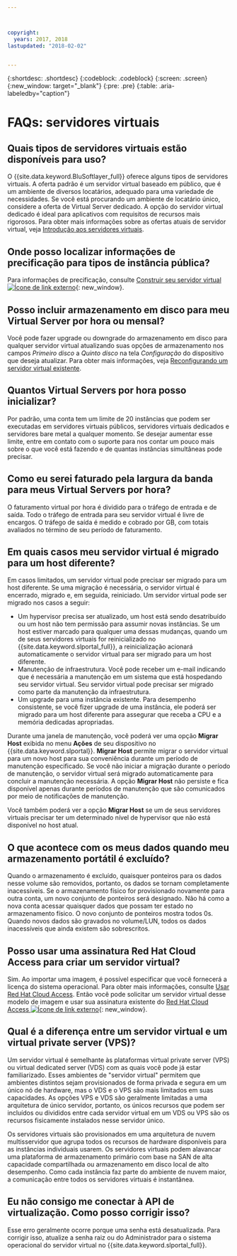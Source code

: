 ```yaml
---



copyright:
  years: 2017, 2018
lastupdated: "2018-02-02"


---
```


{:shortdesc: .shortdesc}
{:codeblock: .codeblock}
{:screen: .screen}
{:new_window: target="_blank"}
{:pre: .pre}
{:table: .aria-labeledby="caption"}


# FAQs: servidores virtuais  

## Quais tipos de servidores virtuais estão disponíveis para uso?
O {{site.data.keyword.BluSoftlayer_full}} oferece alguns tipos de servidores virtuais. A oferta padrão é um servidor virtual baseado em público, que é um ambiente de diversos locatários, adequado para uma variedade de necessidades. Se você está procurando um ambiente de locatário único, considere a oferta de Virtual Server dedicado. A opção do servidor virtual dedicado é ideal para aplicativos com requisitos de recursos mais rigorosos. Para obter mais informações sobre as ofertas atuais de servidor virtual, veja [Introdução aos servidores virtuais](../vsi/vsi_index.html).

## Onde posso localizar informações de precificação para tipos de instância pública?
Para informações de precificação, consulte [Construir seu servidor virtual ![Ícone de link externo](../icons/launch-glyph.svg "Ícone de link externo")](https://www.ibm.com/cloud-computing/bluemix/virtual-servers){: new_window}.

## Posso incluir armazenamento em disco para meu Virtual Server por hora ou mensal?
Você pode fazer upgrade ou downgrade do armazenamento em disco para qualquer servidor virtual atualizando suas opções de armazenamento nos campos *Primeiro disco* a *Quinto disco* na tela *Configuração* do dispositivo que deseja atualizar. Para obter mais informações, veja [Reconfigurando um servidor virtual existente](../vsi/vsi_reconfigure.html).

## Quantos Virtual Servers por hora posso inicializar?

Por padrão, uma conta tem um limite de 20 instâncias que podem ser executadas em servidores virtuais públicos, servidores virtuais dedicados e servidores bare metal a qualquer momento.  Se desejar aumentar esse limite, entre em contato com o suporte para nos contar um pouco mais sobre o que você está fazendo e de quantas instâncias simultâneas pode precisar.

## Como eu serei faturado pela largura da banda para meus Virtual Servers por hora?

O faturamento virtual por hora é dividido para o tráfego de entrada e de saída. Todo o tráfego de entrada para seu servidor virtual é livre de encargos. O tráfego de saída é medido e cobrado por GB, com totais avaliados no término de seu período de faturamento.

## Em quais casos meu servidor virtual é migrado para um host diferente?

Em casos limitados, um servidor virtual pode precisar ser migrado para um host diferente. Se uma migração é necessária, o servidor virtual é encerrado, migrado e, em seguida, reiniciado. Um servidor virtual pode ser migrado nos casos a seguir:

* Um hypervisor precisa ser atualizado, um host está sendo desatribuído ou um host não tem permissão para assumir novas instâncias. Se um host estiver marcado para qualquer uma dessas mudanças, quando um de seus servidores virtuais for reinicializado no {{site.data.keyword.slportal_full}}, a reinicialização acionará automaticamente o servidor virtual para ser migrado para um host diferente.
* Manutenção de infraestrutura. Você pode receber um e-mail indicando que é necessária a manutenção em um sistema que está hospedando seu servidor virtual. Seu servidor virtual pode precisar ser migrado como parte da manutenção da infraestrutura.
* Um upgrade para uma instância existente. Para desempenho consistente, se você fizer upgrade de uma instância, ele poderá ser migrado para um host diferente para assegurar que receba a CPU e a memória dedicadas apropriadas.

Durante uma janela de manutenção, você poderá ver uma opção **Migrar Host** exibida no menu **Ações** de seu dispositivo no {{site.data.keyword.slportal}}. **Migrar Host** permite migrar o servidor virtual para um novo host para sua conveniência durante um período de manutenção especificado. Se você não iniciar a migração durante o período de manutenção, o servidor virtual será migrado automaticamente para concluir a manutenção necessária. A opção **Migrar Host** não persiste e fica disponível apenas durante períodos de manutenção que são comunicados por meio de notificações de manutenção.

Você também poderá ver a opção **Migrar Host** se um de seus servidores virtuais precisar ter um determinado nível de hypervisor que não está disponível no host atual.

## O que acontece com os meus dados quando meu armazenamento portátil é excluído?

Quando o armazenamento é excluído, quaisquer ponteiros para os dados nesse volume são removidos, portanto, os dados se tornam completamente inacessíveis. Se o armazenamento físico for provisionado novamente para outra conta, um novo conjunto de ponteiros será designado. Não há como a nova conta acessar quaisquer dados que possam ter estado no armazenamento físico. O novo conjunto de ponteiros mostra todos 0s. Quando novos dados são gravados no volume/LUN, todos os dados inacessíveis que ainda existem são sobrescritos.

## Posso usar uma assinatura Red Hat Cloud Access para criar um servidor virtual?

Sim. Ao importar uma imagem, é possível especificar que você fornecerá a licença do sistema operacional. Para obter mais informações, consulte [Usar Red Hat Cloud Access](../infrastructure/image-templates/use-red-hat-cloud-access.html). Então você pode solicitar um servidor virtual desse modelo de imagem e usar sua assinatura existente do [Red Hat Cloud Access ![Ícone de link externo](../icons/launch-glyph.svg "Ícon de link externo")](https://www.redhat.com/en/technologies/cloud-computing/cloud-access){: new_window}.

## Qual é a diferença entre um servidor virtual e um virtual private server (VPS)?

Um servidor virtual é semelhante às plataformas virtual private server (VPS) ou virtual dedicated server (VDS) com as quais você pode já estar familiarizado. Esses ambientes de "servidor virtual" permitem que ambientes distintos sejam provisionados de forma privada e segura em um único nó de hardware, mas o VDS e o VPS são mais limitados em suas capacidades. As opções VPS e VDS são geralmente limitadas a uma arquitetura de único servidor, portanto, os únicos recursos que podem ser incluídos ou divididos entre cada servidor virtual em um VDS ou VPS são os recursos fisicamente instalados nesse servidor único.

Os servidores virtuais são provisionados em uma arquitetura de nuvem multisservidor que agrupa todos os recursos de hardware disponíveis para as instâncias individuais usarem. Os servidores virtuais podem alavancar uma plataforma de armazenamento primário com base na SAN de alta capacidade compartilhada ou armazenamento em disco local de alto desempenho. Como cada instância faz parte do ambiente de nuvem maior, a comunicação entre todos os servidores virtuais é instantânea.

## Eu não consigo me conectar à API de virtualização. Como posso corrigir isso?

Esse erro geralmente ocorre porque uma senha está desatualizada. Para corrigir isso, atualize a senha raiz ou do Administrador para o sistema operacional do servidor virtual no {{site.data.keyword.slportal_full}}.
